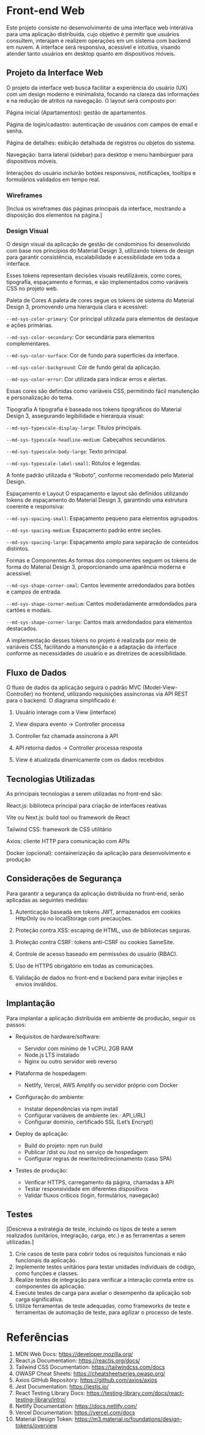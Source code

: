 # Front-end Web

Este projeto consiste no desenvolvimento de uma interface web interativa para uma aplicação distribuída, cujo objetivo é permitir que usuários consultem, interajam e realizem operações em um sistema com backend em nuvem. A interface será responsiva, acessível e intuitiva, visando atender tanto usuários em desktop quanto em dispositivos móveis.

## Projeto da Interface Web

O projeto da interface web busca facilitar a experiência do usuário (UX) com um design moderno e minimalista, focando na clareza das informações e na redução de atritos na navegação. O layout será composto por:

Página inicial (Apartamentos): gestão de apartamentos.

Página de login/cadastro: autenticação de usuários com campos de email e senha.

Página de detalhes: exibição detalhada de registros ou objetos do sistema.

Navegação: barra lateral (sidebar) para desktop e menu hambúrguer para dispositivos móveis.

Interações do usuário incluirão botões responsivos, notificações, tooltips e formulários validados em tempo real.

### Wireframes

[Inclua os wireframes das páginas principais da interface, mostrando a disposição dos elementos na página.]

### Design Visual

O design visual da aplicação de gestão de condomínios foi desenvolvido com base nos princípios do Material Design 3, utilizando tokens de design para garantir consistência, escalabilidade e acessibilidade em toda a interface.

Esses tokens representam decisões visuais reutilizáveis, como cores, tipografia, espaçamento e formas, e são implementados como variáveis CSS no projeto web.

Paleta de Cores
A paleta de cores segue os tokens de sistema do Material Design 3, promovendo uma hierarquia clara e acessível:

`--md-sys-color-primary`: Cor principal utilizada para elementos de destaque e ações primárias.

`--md-sys-color-secondary`: Cor secundária para elementos complementares.

`--md-sys-color-surface`: Cor de fundo para superfícies da interface.

`--md-sys-color-background`: Cor de fundo geral da aplicação.

`--md-sys-color-error`: Cor utilizada para indicar erros e alertas.

Essas cores são definidas como variáveis CSS, permitindo fácil manutenção e personalização do tema.

Tipografia
A tipografia é baseada nos tokens tipográficos do Material Design 3, assegurando legibilidade e hierarquia visual:

`--md-sys-typescale-display-large`: Títulos principais.

`--md-sys-typescale-headline-medium`: Cabeçalhos secundários.

`--md-sys-typescale-body-large`: Texto principal.

`--md-sys-typescale-label-small`: Rótulos e legendas.

A fonte padrão utilizada é "Roboto", conforme recomendado pelo Material Design.

Espaçamento e Layout
O espaçamento e layout são definidos utilizando tokens de espaçamento do Material Design 3, garantindo uma estrutura coerente e responsiva:

`--md-sys-spacing-small`: Espaçamento pequeno para elementos agrupados.

`--md-sys-spacing-medium`: Espaçamento padrão entre seções.

`--md-sys-spacing-large`: Espaçamento amplo para separação de conteúdos distintos.

Formas e Componentes
As formas dos componentes seguem os tokens de forma do Material Design 3, proporcionando uma aparência moderna e acessível:

`--md-sys-shape-corner-smal`: Cantos levemente arredondados para botões e campos de entrada.

`--md-sys-shape-corner-medium`: Cantos moderadamente arredondados para cartões e modais.

`--md-sys-shape-corner-large`: Cantos mais arredondados para elementos destacados.

A implementação desses tokens no projeto é realizada por meio de variáveis CSS, facilitando a manutenção e a adaptação da interface conforme as necessidades do usuário e as diretrizes de acessibilidade.

## Fluxo de Dados

O fluxo de dados da aplicação seguirá o padrão MVC (Model-View-Controller) no frontend, utilizando requisições assíncronas via API REST para o backend. O diagrama simplificado é:

1. Usuário interage com a View (interface)

2. View dispara evento → Controller processa

3. Controller faz chamada assíncrona à API

4. API retorna dados → Controller processa resposta

5. View é atualizada dinamicamente com os dados recebidos

## Tecnologias Utilizadas

As principais tecnologias a serem utilizadas no front-end são:

React.js: biblioteca principal para criação de interfaces reativas

Vite ou Next.js: build tool ou framework de React

Tailwind CSS: framework de CSS utilitário

Axios: cliente HTTP para comunicação com APIs

Docker (opcional): containerização da aplicação para desenvolvimento e produção


## Considerações de Segurança

Para garantir a segurança da aplicação distribuída no front-end, serão aplicadas as seguintes medidas:

1. Autenticação baseada em tokens JWT, armazenados em cookies HttpOnly ou no localStorage com precauções.

2. Proteção contra XSS: escaping de HTML, uso de bibliotecas seguras.

3. Proteção contra CSRF: tokens anti-CSRF ou cookies SameSite.

4. Controle de acesso baseado em permissões do usuário (RBAC).

5. Uso de HTTPS obrigatório em todas as comunicações.

6. Validação de dados no front-end e backend para evitar injeções e envios inválidos.

## Implantação

Para implantar a aplicação distribuída em ambiente de produção, seguir os passos:

- Requisitos de hardware/software:

    - Servidor com mínimo de 1 vCPU, 2GB RAM
    - Node.js LTS instalado
    - Nginx ou outro servidor web reverso

- Plataforma de hospedagem:

    - Netlify, Vercel, AWS Amplify ou servidor próprio com Docker

- Configuração do ambiente:

    - Instalar dependências via npm install
    - Configurar variáveis de ambiente (ex.: API_URL)
    - Configurar domínio, certificado SSL (Let’s Encrypt)

- Deploy da aplicação:

    - Build do projeto: npm run build
    - Publicar /dist ou /out no serviço de hospedagem
    - Configurar regras de rewrite/redirecionamento (caso SPA)

- Testes de produção:

    - Verificar HTTPS, carregamento da página, chamadas à API
    - Testar responsividade em diferentes dispositivos
    - Validar fluxos críticos (login, formulários, navegação)

## Testes

[Descreva a estratégia de teste, incluindo os tipos de teste a serem realizados (unitários, integração, carga, etc.) e as ferramentas a serem utilizadas.]

1. Crie casos de teste para cobrir todos os requisitos funcionais e não funcionais da aplicação.
2. Implemente testes unitários para testar unidades individuais de código, como funções e classes.
3. Realize testes de integração para verificar a interação correta entre os componentes da aplicação.
4. Execute testes de carga para avaliar o desempenho da aplicação sob carga significativa.
5. Utilize ferramentas de teste adequadas, como frameworks de teste e ferramentas de automação de teste, para agilizar o processo de teste.

# Referências

1. MDN Web Docs: https://developer.mozilla.org/
2. React.js Documentation: https://reactjs.org/docs/
3. Tailwind CSS Documentation: https://tailwindcss.com/docs
4. OWASP Cheat Sheets: https://cheatsheetseries.owasp.org/
5. Axios GitHub Repository: https://github.com/axios/axios
6. Jest Documentation: https://jestjs.io/
7. React Testing Library Docs: https://testing-library.com/docs/react-testing-library/intro/
8. Netlify Documentation: https://docs.netlify.com/
9. Vercel Documentation: https://vercel.com/docs
10. Material Design Token: https://m3.material.io/foundations/design-tokens/overview
